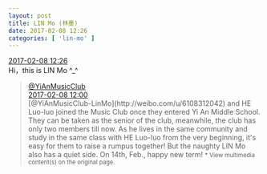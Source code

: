 ```yaml
---
layout: post
title: LIN Mo (林墨)
date: 2017-02-08 12:26
categories: [ 'lin-mo' ]
---
```


<div class="weibo-info">
  <a href="http://weibo.com/6108312042/EuzjJwLjv">2017-02-08 12:26</a>
</div>
Hi，this is LIN Mo ^_^

<!-- more -->

> <div class="weibo-post-name">
>   <a href="http://weibo.com/u/6094546964">@YiAnMusicClub</a>
> </div>
> <div class="weibo-info">
>   <a href="http://weibo.com/6094546964/Euz8QBVis">2017-02-08 12:00</a>
> </div>  
> [@YiAnMusicClub-LinMo](http://weibo.com/u/6108312042) and HE Luo-luo joined the Music Club once they entered Yi An Middle School. They can be taken as the senior of the club, meanwhile, the club has only two members till now. As he lives in the same community and study in the same class with HE Luo-luo from the very beginning, it's easy for them to raise a rumpus together! But the naughty LIN Mo also has a quiet side. On 14th, Feb., happy new term!  
> <small>* View multimedia content(s) on the original page.</small>
